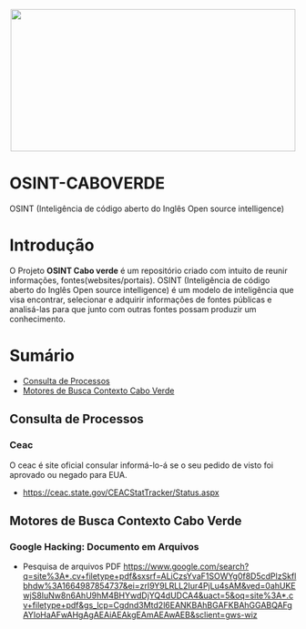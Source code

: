 <p align="center">
<img src=https://user-images.githubusercontent.com/7120422/193465689-a2b8ac6d-4742-4bc2-9e5b-d82abbaca8d4.png width="500" height="250" />

</p>

# OSINT-CABOVERDE
OSINT (Inteligência de código aberto do Inglês Open source intelligence)


# Introdução
O Projeto **OSINT Cabo verde** é um repositório criado com intuito de reunir informações, fontes(websites/portais). 
OSINT (Inteligência de código aberto do Inglês Open source intelligence) é um modelo de inteligência que visa encontrar, selecionar e adquirir informações de fontes públicas e analisá-las para que junto com outras fontes possam produzir um conhecimento.

# Sumário
* <a href="#processo">Consulta de Processos</a>
* <a href="#busca">Motores de Busca Contexto Cabo Verde</a>

<h2>Consulta de Processos<a name="processo"></a></h2>

### Ceac
O ceac é site oficial consular informá-lo-á se o seu pedido de visto foi aprovado ou negado para EUA.
* https://ceac.state.gov/CEACStatTracker/Status.aspx

<h2> Motores de Busca Contexto Cabo Verde<a name="busca"></a></h2>

### Google Hacking: Documento em Arquivos
* Pesquisa de arquivos PDF
https://www.google.com/search?q=site%3A*.cv+filetype+pdf&sxsrf=ALiCzsYvaF1SOWYg0f8D5cdPlzSkflbhdw%3A1664987854737&ei=zrI9Y9LRLL2Iur4PjLu4sAM&ved=0ahUKEwjS8IuNw8n6AhU9hM4BHYwdDjYQ4dUDCA4&uact=5&oq=site%3A*.cv+filetype+pdf&gs_lcp=Cgdnd3Mtd2l6EANKBAhBGAFKBAhGGABQAFgAYIoHaAFwAHgAgAEAiAEAkgEAmAEAwAEB&sclient=gws-wiz

